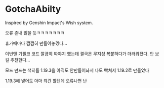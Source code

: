 # GotchaAbilty
Inspired by Genshin Impact's Wish system.


오류 존내 많을 듯ㅋㅋㅋㅋㅋㅋㅋ

휴가때마다 짬짬히 만들어놓겠다...

이번엔 기필코 코드 깔끔히 짜야지 했는데 결국은 무지성 복붙하다가 더러워졌다. 안 보길 추천한다...

모드 만드는 색히들 1.19.3을 아직도 안만들어놔서 나도 빡쳐서 1.19.2로 만들었다

1.19.3에 넣어도 아마 되긴 할텐데 오류나면 난 
